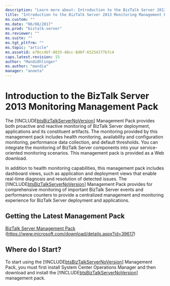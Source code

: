 ```yaml
---
description: "Learn more about: Introduction to the BizTalk Server 2013 Monitoring Management Pack"
title: "Introduction to the BizTalk Server 2013 Monitoring Management Pack | Microsoft Docs"
ms.custom: ""
ms.date: "06/08/2017"
ms.prod: "biztalk-server"
ms.reviewer: ""
ms.suite: ""
ms.tgt_pltfrm: ""
ms.topic: "article"
ms.assetid: e70cc4bf-8033-48cc-8d0f-65254377b7c4
caps.latest.revision: 15
author: "MandiOhlinger"
ms.author: "mandia"
manager: "anneta"
---
```

# Introduction to the BizTalk Server 2013 Monitoring Management Pack
The [!INCLUDE[btsBizTalkServerNoVersion](../includes/btsbiztalkservernoversion-md.md)] Management Pack provides both proactive and reactive monitoring of BizTalk Server deployment, applications and its constituent artifacts. The monitoring provided by this management pack includes health monitoring, availability and configuration monitoring, performance data collection, and default thresholds. You can integrate the monitoring of BizTalk Server components into your service-oriented monitoring scenarios. This management pack is provided as a Web download.

 In addition to health monitoring capabilities, this management pack includes dashboard views, such as application and deployment views that enable real-time diagnosis and resolution of detected issues. The [!INCLUDE[btsBizTalkServerNoVersion](../includes/btsbiztalkservernoversion-md.md)] Management Pack provides for comprehensive monitoring of important BizTalk Server events and performance counters to provide a centralized management and monitoring experience for BizTalk Server deployment and applications.

## Getting the Latest Management Pack
 [BizTalk Server Management Pack](https://www.microsoft.com/download/details.aspx?id=39617) (https://www.microsoft.com/download/details.aspx?id=39617)

## Where do I Start?
 To start using the [!INCLUDE[btsBizTalkServerNoVersion](../includes/btsbiztalkservernoversion-md.md)] Management Pack, you must first install System Center Operations Manager and then download and install the [!INCLUDE[btsBizTalkServerNoVersion](../includes/btsbiztalkservernoversion-md.md)] management pack.
